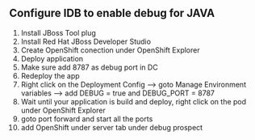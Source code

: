 ## Configure IDB to enable debug for JAVA
1. Install JBoss Tool plug
2. Install Red Hat JBoss Developer Studio
3. Create OpenShift conection under OpenShift Explorer
4. Deploy application 
5. Make sure add 8787 as debug port in DC
6. Redeploy the app
7. Right click on the Deployment Config --> goto Manage Environment variables --> add DEBUG = true and DEBUG_PORT = 8787
8.   Wait until your application is build and deploy, right click on the pod under OpenShift Explorer
9.   goto port forward and start all the ports
10.  add OpenShift under server tab under debug prospect
